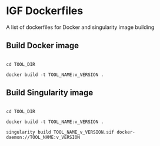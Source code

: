 # IGF Dockerfiles
A list of dockerfiles for Docker and singularity image building

## Build Docker image

<pre><code>
cd TOOL_DIR

docker build -t TOOL_NAME:v_VERSION .
</code></pre>

## Build Singularity image

<pre><code>
cd TOOL_DIR

docker build -t TOOL_NAME:v_VERSION .

singularity build TOOL_NAME_v_VERSION.sif docker-daemon://TOOL_NAME:v_VERSION
</code></pre>
